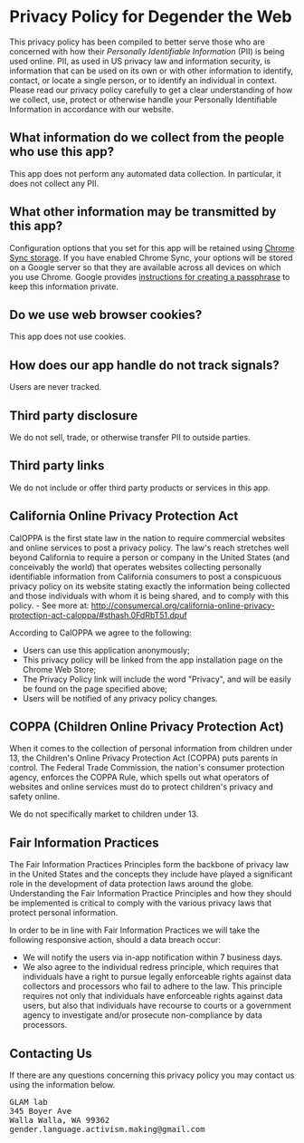 # Privacy Policy for Degender the Web
This privacy policy has been compiled to better serve those who are concerned with how their _Personally Identifiable Information_ (PII) is being used online. 
PII, as used in US privacy law and information security, is information that can be used on its own or with other information to identify, contact, or locate a single person, or to identify an individual in context. 
Please read our privacy policy carefully to get a clear understanding of how we collect, use, protect or otherwise handle your Personally Identifiable Information in accordance with our website.

## What information do we collect from the people who use this app?
This app does not perform any automated data collection. 
In particular, it does not collect any PII.

## What other information may be transmitted by this app?
Configuration options that you set for this app will be retained using [Chrome Sync storage](https://support.google.com/chrome/answer/165139).
If you have enabled Chrome Sync, your options will be stored on a Google server so that they are available across all devices on which you use Chrome. 
Google provides [instructions for creating a passphrase](https://support.google.com/chrome/answer/165139) to keep this information private. 

## Do we use web browser cookies?
This app does not use cookies.

## How does our app handle do not track signals?
Users are never tracked.

## Third party disclosure
We do not sell, trade, or otherwise transfer PII to outside parties. 

## Third party links
We do not include or offer third party products or services in this app.

## California Online Privacy Protection Act

CalOPPA is the first state law in the nation to require commercial websites and online services to post a privacy policy. The law's reach stretches well beyond California to require a person or company in the United States (and conceivably the world) that operates websites collecting personally identifiable information from California consumers to post a conspicuous privacy policy on its website stating exactly the information being collected and those individuals with whom it is being shared, and to comply with this policy. - See more at: http://consumercal.org/california-online-privacy-protection-act-caloppa/#sthash.0FdRbT51.dpuf

According to CalOPPA we agree to the following:

* Users can use this application anonymously;
* This privacy policy will be linked from the app installation page on the Chrome Web Store;
* The Privacy Policy link will include the word "Privacy", and will be easily be found on the page specified above;
* Users will be notified of any privacy policy changes.

## COPPA (Children Online Privacy Protection Act)
When it comes to the collection of personal information from children under 13, the Children's Online Privacy Protection Act (COPPA) puts parents in control. 
The Federal Trade Commission, the nation's consumer protection agency, enforces the COPPA Rule, which spells out what operators of websites and online services must do to protect children's privacy and safety online.

We do not specifically market to children under 13.

## Fair Information Practices
The Fair Information Practices Principles form the backbone of privacy law in the United States and the concepts they include have played a significant role in the development of data protection laws around the globe. 
Understanding the Fair Information Practice Principles and how they should be implemented is critical to comply with the various privacy laws that protect personal information.

In order to be in line with Fair Information Practices we will take the following responsive action, should a data breach occur:

* We will notify the users via in-app notification within 7 business days.
* We also agree to the individual redress principle, which requires that individuals have a right to pursue legally enforceable rights against data collectors and processors who fail to adhere to the law. This principle requires not only that individuals have enforceable rights against data users, but also that individuals have recourse to courts or a government agency to investigate and/or prosecute non-compliance by data processors.

## Contacting Us
If there are any questions concerning this privacy policy you may contact us using the information below.

<pre>
GLAM lab
345 Boyer Ave
Walla Walla, WA 99362
gender.language.activism.making@gmail.com
</pre>
